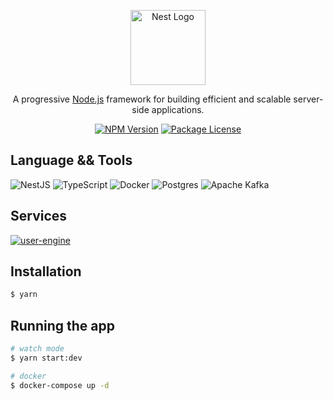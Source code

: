 <p align="center">
  <a href="http://nestjs.com/" target="blank"><img src="https://nestjs.com/img/logo-small.svg" width="120" alt="Nest Logo" /></a>
</p>

[circleci-image]: https://img.shields.io/circleci/build/github/nestjs/nest/master?token=abc123def456
[circleci-url]: https://circleci.com/gh/nestjs/nest

  <p align="center">A progressive <a href="http://nodejs.org" target="_blank">Node.js</a> framework for building efficient and scalable server-side applications.</p>
    <p align="center">
<a href="https://www.npmjs.com/~nestjscore" target="_blank"><img src="https://img.shields.io/npm/v/@nestjs/core.svg" alt="NPM Version" /></a>
<a href="https://www.npmjs.com/~nestjscore" target="_blank"><img src="https://img.shields.io/npm/l/@nestjs/core.svg" alt="Package License" /></a>



## Language && Tools
 ![NestJS](https://img.shields.io/badge/nestjs-%23E0234E.svg?style=for-the-badge&logo=nestjs&logoColor=white)
 ![TypeScript](https://img.shields.io/badge/typescript-%23007ACC.svg?style=for-the-badge&logo=typescript&logoColor=white)
 ![Docker](https://img.shields.io/badge/docker-%230db7ed.svg?style=for-the-badge&logo=docker&logoColor=white)
 ![Postgres](https://img.shields.io/badge/postgres-%23316192.svg?style=for-the-badge&logo=postgresql&logoColor=white)
 ![Apache Kafka](https://img.shields.io/badge/Apache%20Kafka-000?style=for-the-badge&logo=apachekafka)
 
  
## Services
  <a href="https://github.com/Joaopedroaquino/user-engine"><img src="https://img.shields.io/badge/Microservice-User--Engine-green?style=for-the-badge" alt="user-engine" /></a>
 



## Installation

```bash
$ yarn
```

## Running the app

```bash
# watch mode
$ yarn start:dev

# docker
$ docker-compose up -d

```

<!-- ## Test

```bash
# unit tests
$ npm run test

# e2e tests
$ npm run test:e2e

# test coverage
$ npm run test:cov
``` -->


